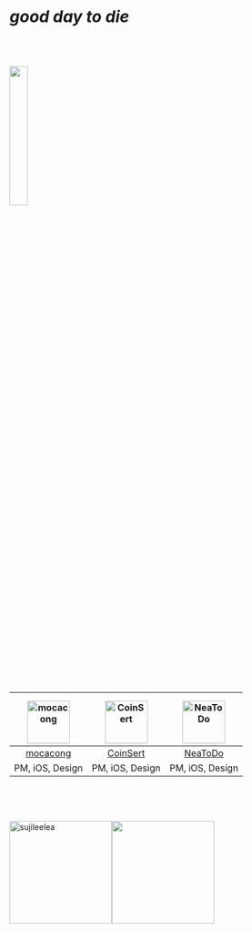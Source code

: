 
# _good day to die_
<br>
<br>
<br>
<img src="https://github.com/sujileelea/sujileelea/assets/97840728/2b4b4c66-ab19-4354-94d7-1fb70f52025d" width="25%">

<br>
<br>
<br>



# 

<br>

<!-- <a href="https://apps.apple.com/kr/app/mocacong/id6446925939">
  <img src="https://github.com/sujileelea/sujileelea/assets/97840728/de9813d2-3c5f-43e2-b272-a7f62fdca94d" alt="mocacong" style="width: 75px; height: 75px;">
</a>
<div>
  <a href="https://apps.apple.com/kr/app/mocacong/id6446925939">mocacong</a>
</div>
PM, iOS, Design

<br>
<br>


<br>

<div style="display: flex; flex-direction: column; justify-content: center; align-items: center;">
  <a href="https://apps.apple.com/kr/app/coinsert/id1659317461">
    <img src="https://github.com/sujileelea/sujileelea/assets/97840728/37357e0a-08e0-4c93-a68c-bc2afdbf095f" alt="CoinSert" style="width: 75px; height: 75px;">
  </a>
  <div>
    <a href="https://apps.apple.com/kr/app/coinsert/id1659317461">CoinSert</a>
  </div>
</div>
PM, iOS, Design

<br>
<br>
<br>

<div style="display: flex; flex-direction: column; justify-content: center; align-items: center;">
  <a href="https://apps.apple.com/kr/app/neatodo/id6444605722">
    <img src="https://github.com/sujileelea/sujileelea/assets/97840728/f43bef0c-e6f9-44d8-b329-6735f71e7cf0" alt="NeaToDo" style="width: 75px; height: 75px;">
  </a>
  <div>
    <a href="https://apps.apple.com/kr/app/neatodo/id6444605722">NeaToDo</a>
  </div>
</div>
PM, iOS, Design -->


<br>

| <div style="padding-top: 10px;"><img src="https://github.com/sujileelea/sujileelea/assets/97840728/de9813d2-3c5f-43e2-b272-a7f62fdca94d" alt="mocacong" width="75" height="75"></div> | <div style="padding-top: 10px;"><img src="https://github.com/sujileelea/sujileelea/assets/97840728/37357e0a-08e0-4c93-a68c-bc2afdbf095f" alt="CoinSert" width="75" height="75"></div> | <div style="padding-top: 10px;"><img src="https://github.com/sujileelea/sujileelea/assets/97840728/f43bef0c-e6f9-44d8-b329-6735f71e7cf0" alt="NeaToDo" width="75" height="75"></div> |
|:--------------------------------------------------------------------------------------------------------------------------------------------------------------------------------------------:|:--------------------------------------------------------------------------------------------------------------------------------------------------------------------------------------------:|:----------------------------------------------------------------------------------------------------------------------------------------------------------------------------------------------:|
|                                                         [mocacong](https://apps.apple.com/kr/app/mocacong/id6446925939)                                                        |                                                       [CoinSert](https://apps.apple.com/kr/app/coinsert/id1659317461)                                                      |                                                       [NeaToDo](https://apps.apple.com/kr/app/neatodo/id6444605722)                                                      |
|                                                                 PM, iOS, Design                                                                |                                                                  PM, iOS, Design                                                                 |                                                                  PM, iOS, Design                                                                 |


##    

<br>
<br>

<p><img height="180em" src="https://github-readme-streak-stats.herokuapp.com/?user=sujileelea" alt="sujileelea" /><img height="180em" src="https://github-readme-stats.vercel.app/api/top-langs/?username=sujileelea&exclude_repo=KNN-Image-Classification&show_icons=true&hide_border=true&layout=compact&langs_count=8"/></p>








<!--
**sujileelea/sujileelea** is a ✨ _special_ ✨ repository because its `README.md` (this file) appears on your GitHub profile.

Here are some ideas to get you started:

- 🔭 I’m currently working on ...
- 🌱 I’m currently learning ...
- 👯 I’m looking to collaborate on ...
- 🤔 I’m looking for help with ...
- 💬 Ask me about ...
- 📫 How to reach me: ...
- 😄 Pronouns: ...
- ⚡ Fun fact: ...
-->
